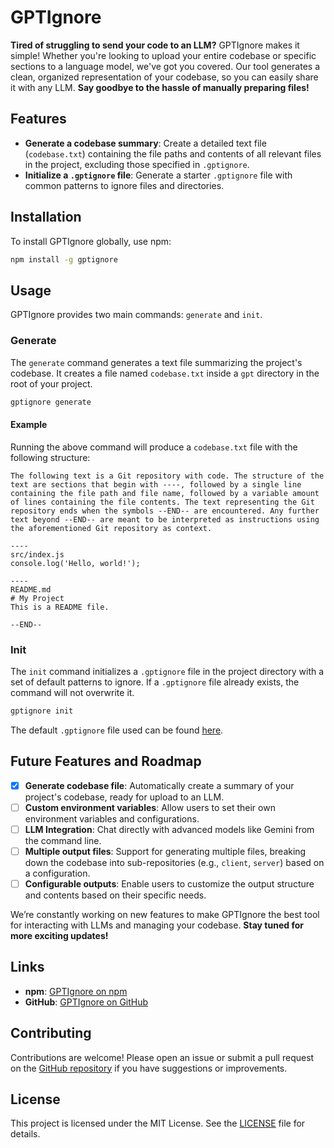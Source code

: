 # GPTIgnore

**Tired of struggling to send your code to an LLM?** GPTIgnore makes it simple! Whether you're looking to upload your entire codebase or specific sections to a language model, we've got you covered. Our tool generates a clean, organized representation of your codebase, so you can easily share it with any LLM. **Say goodbye to the hassle of manually preparing files!**

## Features

- **Generate a codebase summary**: Create a detailed text file (`codebase.txt`) containing the file paths and contents of all relevant files in the project, excluding those specified in `.gptignore`.
- **Initialize a `.gptignore` file**: Generate a starter `.gptignore` file with common patterns to ignore files and directories.

## Installation

To install GPTIgnore globally, use npm:

```bash
npm install -g gptignore
```

## Usage

GPTIgnore provides two main commands: `generate` and `init`.

### Generate

The `generate` command generates a text file summarizing the project's codebase. It creates a file named `codebase.txt` inside a `gpt` directory in the root of your project.

```bash
gptignore generate
```

#### Example

Running the above command will produce a `codebase.txt` file with the following structure:

```
The following text is a Git repository with code. The structure of the text are sections that begin with ----, followed by a single line containing the file path and file name, followed by a variable amount of lines containing the file contents. The text representing the Git repository ends when the symbols --END-- are encountered. Any further text beyond --END-- are meant to be interpreted as instructions using the aforementioned Git repository as context.

----
src/index.js
console.log('Hello, world!');

----
README.md
# My Project
This is a README file.

--END--
```

### Init

The `init` command initializes a `.gptignore` file in the project directory with a set of default patterns to ignore. If a `.gptignore` file already exists, the command will not overwrite it.

```bash
gptignore init
```

The default `.gptignore` file used can be found [here](bin/default-gptignore.txt).

## Future Features and Roadmap

- [x] **Generate codebase file**: Automatically create a summary of your project's codebase, ready for upload to an LLM.
- [ ] **Custom environment variables**: Allow users to set their own environment variables and configurations.
- [ ] **LLM Integration**: Chat directly with advanced models like Gemini from the command line.
- [ ] **Multiple output files**: Support for generating multiple files, breaking down the codebase into sub-repositories (e.g., `client`, `server`) based on a configuration.
- [ ] **Configurable outputs**: Enable users to customize the output structure and contents based on their specific needs.

We’re constantly working on new features to make GPTIgnore the best tool for interacting with LLMs and managing your codebase. **Stay tuned for more exciting updates!**

## Links

- **npm**: [GPTIgnore on npm](https://www.npmjs.com/package/gptignore)
- **GitHub**: [GPTIgnore on GitHub](https://github.com/NolanCassidy/gptignore)

## Contributing

Contributions are welcome! Please open an issue or submit a pull request on the [GitHub repository](https://github.com/NolanCassidy/gptignore) if you have suggestions or improvements.

## License

This project is licensed under the MIT License. See the [LICENSE](LICENSE) file for details.
